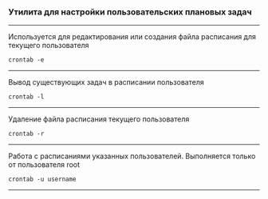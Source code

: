### Утилита для настройки пользовательских плановых задач

---

Используется для редактирования или создания файла расписания для текущего пользователя
```
crontab -e
```

---

Вывод существующих задач в расписании пользователя
```
crontab -l
```

---

Удаление файла расписания текущего пользователя
```
crontab -r
```

---

Работа с расписаниями указанных пользователей. Выполняется только от пользователя root
```
crontab -u username
```

---
